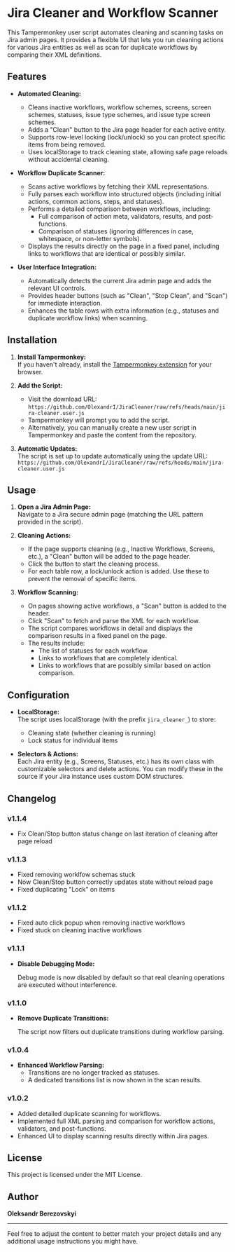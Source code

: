 # Jira Cleaner and Workflow Scanner

This Tampermonkey user script automates cleaning and scanning tasks on Jira admin pages. It provides a flexible UI that lets you run cleaning actions for various Jira entities as well as scan for duplicate workflows by comparing their XML definitions.

## Features

- **Automated Cleaning:**  
  - Cleans inactive workflows, workflow schemes, screens, screen schemes, statuses, issue type schemes, and issue type screen schemes.
  - Adds a "Clean" button to the Jira page header for each active entity.
  - Supports row-level locking (lock/unlock) so you can protect specific items from being removed.
  - Uses localStorage to track cleaning state, allowing safe page reloads without accidental cleaning.

- **Workflow Duplicate Scanner:**  
  - Scans active workflows by fetching their XML representations.
  - Fully parses each workflow into structured objects (including initial actions, common actions, steps, and statuses).
  - Performs a detailed comparison between workflows, including:
    - Full comparison of action meta, validators, results, and post-functions.
    - Comparison of statuses (ignoring differences in case, whitespace, or non-letter symbols).
  - Displays the results directly on the page in a fixed panel, including links to workflows that are identical or possibly similar.

- **User Interface Integration:**  
  - Automatically detects the current Jira admin page and adds the relevant UI controls.
  - Provides header buttons (such as "Clean", "Stop Clean", and "Scan") for immediate interaction.
  - Enhances the table rows with extra information (e.g., statuses and duplicate workflow links) when scanning.

## Installation

1. **Install Tampermonkey:**  
   If you haven't already, install the [Tampermonkey extension](https://www.tampermonkey.net/) for your browser.

2. **Add the Script:**  
   - Visit the download URL:  
     `https://github.com/OlexandrI/JiraCleaner/raw/refs/heads/main/jira-cleaner.user.js`  
   - Tampermonkey will prompt you to add the script.
   - Alternatively, you can manually create a new user script in Tampermonkey and paste the content from the repository.

3. **Automatic Updates:**  
   The script is set up to update automatically using the update URL:
   `https://github.com/OlexandrI/JiraCleaner/raw/refs/heads/main/jira-cleaner.user.js`

## Usage

1. **Open a Jira Admin Page:**  
   Navigate to a Jira secure admin page (matching the URL pattern provided in the script).

2. **Cleaning Actions:**  
   - If the page supports cleaning (e.g., Inactive Workflows, Screens, etc.), a "Clean" button will be added to the page header.
   - Click the button to start the cleaning process.
   - For each table row, a lock/unlock action is added. Use these to prevent the removal of specific items.

3. **Workflow Scanning:**  
   - On pages showing active workflows, a "Scan" button is added to the header.
   - Click "Scan" to fetch and parse the XML for each workflow.
   - The script compares workflows in detail and displays the comparison results in a fixed panel on the page.
   - The results include:
     - The list of statuses for each workflow.
     - Links to workflows that are completely identical.
     - Links to workflows that are possibly similar based on action comparison.

## Configuration

- **LocalStorage:**  
  The script uses localStorage (with the prefix `jira_cleaner_`) to store:
  - Cleaning state (whether cleaning is running)
  - Lock status for individual items

- **Selectors & Actions:**  
  Each Jira entity (e.g., Screens, Statuses, etc.) has its own class with customizable selectors and delete actions. You can modify these in the source if your Jira instance uses custom DOM structures.

## Changelog

### v1.1.4

- Fix Clean/Stop button status change on last iteration of cleaning after page reload

### v1.1.3

- Fixed removing worklfow schemas stuck
- Now Clean/Stop button correctly updates state without reload page
- Fixed duplicating "Lock" on items

### v1.1.2

- Fixed auto click popup when removing inactive workflows
- Fixed stuck on cleaning inactive workflows

### v1.1.1

- **Disable Debugging Mode:**  

  Debug mode is now disabled by default so that real cleaning operations are executed without interference.

### v1.1.0

- **Remove Duplicate Transitions:**  

  The script now filters out duplicate transitions during workflow parsing.

### v1.0.4

- **Enhanced Workflow Parsing:**  
  - Transitions are no longer tracked as statuses.
  - A dedicated transitions list is now shown in the scan results.

### v1.0.2

- Added detailed duplicate scanning for workflows.
- Implemented full XML parsing and comparison for workflow actions, validators, and post-functions.
- Enhanced UI to display scanning results directly within Jira pages.

## License

This project is licensed under the MIT License.

## Author

**Oleksandr Berezovskyi**

---

Feel free to adjust the content to better match your project details and any additional usage instructions you might have.
